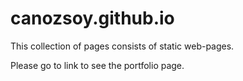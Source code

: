 # canozsoy.github.io

This collection of pages consists of static web-pages.

Please go to link to see the portfolio page.
